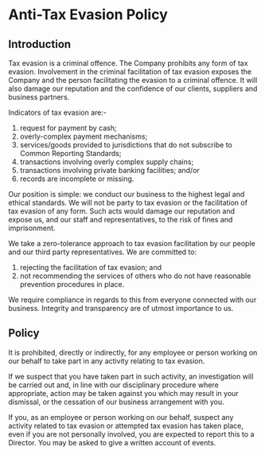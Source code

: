 # Anti-Tax Evasion Policy

## Introduction

Tax evasion is a criminal offence. The Company prohibits any form of tax evasion. Involvement in the criminal facilitation of tax evasion exposes the Company and the person facilitating the evasion to a criminal offence. It will also damage our reputation and the confidence of our clients, suppliers and business partners. 

Indicators of tax evasion are:- 

1. request for payment by cash; 
2. overly-complex payment mechanisms; 
3. services/goods provided to jurisdictions that do not subscribe to Common Reporting Standards; 
4. transactions involving overly complex supply chains; 
5. transactions involving private banking facilities; and/or 
6. records are incomplete or missing. 

Our position is simple: we conduct our business to the highest legal and ethical standards. We will not be party to tax evasion or the facilitation of tax evasion of any form. Such acts would damage our reputation and expose us, and our staff and representatives, to the risk of fines and imprisonment. 

We take a zero-tolerance approach to tax evasion facilitation by our people and our third party representatives. We are committed to: 

1. rejecting the facilitation of tax evasion; and 
2. not recommending the services of others who do not have reasonable prevention procedures in place. 

We require compliance in regards to this from everyone connected with our business. Integrity and transparency are of utmost importance to us. 

## Policy 

It is prohibited, directly or indirectly, for any employee or person working on our behalf to take part in any activity relating to tax evasion. 

If we suspect that you have taken part in such activity, an investigation will be carried out and, in line with our disciplinary procedure where appropriate, action may be taken against you which may result in your dismissal, or the cessation of our business arrangement with you. 

If you, as an employee or person working on our behalf, suspect any activity related to tax evasion or attempted tax evasion has taken place, even if you are not personally involved, you are expected to report this to a Director. You may be asked to give a written account of events. 
